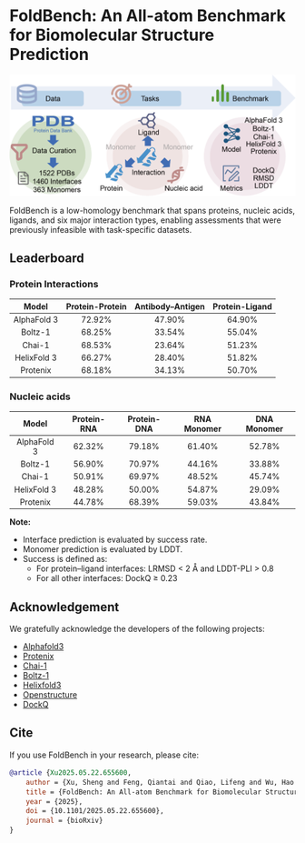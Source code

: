 # FoldBench: An All-atom Benchmark for Biomolecular Structure Prediction

![Abstract](./assets/fig1_abstract.png)


FoldBench is a low-homology benchmark that spans proteins, nucleic acids, ligands, and six major interaction types, enabling assessments that were previously infeasible with task-specific datasets.

## Leaderboard

### Protein Interactions

| Model | Protein-Protein | Antibody–Antigen | Protein-Ligand |
|:--------------:|:--------------:|:-----:|:--------------:|
| AlphaFold 3    | 72.92%          | 47.90%  | 64.90%           |
| Boltz-1        | 68.25%          | 33.54% | 55.04%          |
| Chai-1         | 68.53%          | 23.64% | 51.23%          |
| HelixFold 3    | 66.27%          | 28.40%  | 51.82%          |
| Protenix       | 68.18%          | 34.13% | 50.70%           |

### Nucleic acids

| Model | Protein-RNA | Protein-DNA | RNA Monomer | DNA Monomer |
|:--------------:|:-----------:|:-----------:|:-----------:|:-----------:|
| AlphaFold 3    | 62.32%       | 79.18%       | 61.40%        | 52.78%        |
| Boltz-1        | 56.90%       | 70.97%       | 44.16%        | 33.88%        |
| Chai-1         | 50.91%       | 69.97%       | 48.52%        | 45.74%        |
| HelixFold 3    | 48.28%       | 50.00%       | 54.87%        | 29.09%        |
| Protenix       | 44.78%       | 68.39%       | 59.03%        | 43.84%        |

**Note:**
- Interface prediction is evaluated by success rate.
- Monomer prediction is evaluated by LDDT.
- Success is defined as:
  - For protein–ligand interfaces: LRMSD < 2 Å and LDDT-PLI > 0.8
  - For all other interfaces: DockQ ≥ 0.23



## Acknowledgement
We gratefully acknowledge the developers of the following projects:
+ [Alphafold3](https://github.com/google-deepmind/alphafold3)
+ [Protenix](https://github.com/bytedance/Protenix)
+ [Chai-1](https://github.com/chaidiscovery/chai-lab)
+ [Boltz-1](https://github.com/jwohlwend/boltz)
+ [Helixfold3](https://github.com/PaddlePaddle/PaddleHelix/tree/dev/apps/protein_folding/helixfold3)
+ [Openstructure](https://git.scicore.unibas.ch/schwede/openstructure)
+ [DockQ](https://github.com/bjornwallner/DockQ)

## Cite
If you use FoldBench in your research, please cite:
```bibtex
@article {Xu2025.05.22.655600,
	author = {Xu, Sheng and Feng, Qiantai and Qiao, Lifeng and Wu, Hao and Shen, Tao and Cheng, Yu and Zheng, Shuangjia and Sun, Siqi},
	title = {FoldBench: An All-atom Benchmark for Biomolecular Structure Prediction},
	year = {2025},
	doi = {10.1101/2025.05.22.655600},
	journal = {bioRxiv}
}
```


